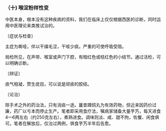 ### （十) 喉淀粉样性变

中医本身，根本没有这种疾病的资料，我们在临床上仅仅根据西医的诊断，同时运用中医理论来类推试治的。

〔症状与检查〕

主症为嘶哑，伴以干燥毛涩，干咳少痰。严重的可使呼吸受阻。

局检所见，在声带、喉室或声门下腔，有暗红色或桔红色的小结节。通过活检，可以明确诊断。

〔辨证〕

痰气相凝，赘生疣目。可以说是顽痰的胶结。

〔论治〕

除手术之外的药治法，只有消痰一途。曩昔蹲鸱丸为有效药物，但近来因药价过廉，药厂以亏本而停止生产。笔者即采用食疗法，嘱病家储备大量芋艿，每天进食4—6两左右（约250克左右），煮熟进食。调味则淡、咸、甜不拘，佐餐、闲食俱可。笔者在解放后，仅治过两例，俱食芋艿半年后告愈。
